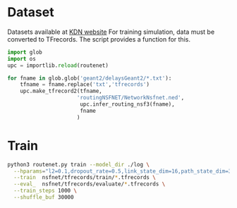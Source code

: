 # Dataset
Datasets available at [KDN website](http://knowledgedefinednetworking.org/)
For training simulation, data must be converted to TFrecords. The script provides a function for this.


```python
import glob
import os
upc = importlib.reload(routenet)

for fname in glob.glob('geant2/delaysGeant2/*.txt'):
    tfname = fname.replace('txt','tfrecords')
    upc.make_tfrecord2(tfname,
                      'routingNSFNET/NetworkNsfnet.ned',
                       upc.infer_routing_nsf3(fname),
                       fname
                      )
```
# Train

```bash
python3 routenet.py train --model_dir ./log \
  --hparams="l2=0.1,dropout_rate=0.5,link_state_dim=16,path_state_dim=32,readout_units=256,learning_rate=0.001,T=8"   \
  --train  nsfnet/tfrecords/train/*.tfrecords \
  --eval_  nsfnet/tfrecords/evaluate/*.tfrecords \
  --train_steps 1000 \
  --shuffle_buf 30000
```
